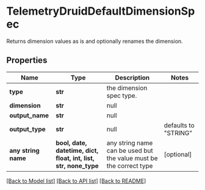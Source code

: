 # TelemetryDruidDefaultDimensionSpec

Returns dimension values as is and optionally renames the dimension.
## Properties
Name | Type | Description | Notes
------------ | ------------- | ------------- | -------------
**type** | **str** | the dimension spec type. | 
**dimension** | **str** | null | 
**output_name** | **str** | null | 
**output_type** | **str** | null | defaults to "STRING"
**any string name** | **bool, date, datetime, dict, float, int, list, str, none_type** | any string name can be used but the value must be the correct type | [optional]

[[Back to Model list]](../README.md#documentation-for-models) [[Back to API list]](../README.md#documentation-for-api-endpoints) [[Back to README]](../README.md)


